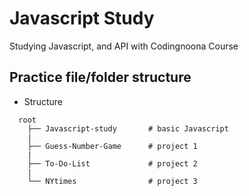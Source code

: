 # Javascript Study

Studying Javascript, and API with Codingnoona Course

## Practice file/folder structure

- Structure

```
  root
    ├── Javascript-study       # basic Javascript
    |
    ├── Guess-Number-Game      # project 1
    |
    ├── To-Do-List             # project 2
    |
    └── NYtimes                # project 3

```
